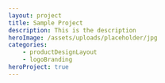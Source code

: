 ```yaml
---
layout: project
title: Sample Project
description: This is the description
heroImage: /assets/uploads/placeholder/jpg
categories:
    - productDesignLayout
    - logoBranding
heroProject: true
---
```

